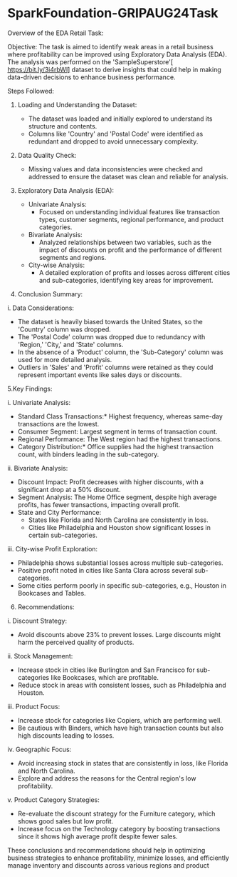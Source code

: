 # SparkFoundation-GRIPAUG24Task
Overview of the EDA Retail Task:

Objective:
The task is aimed to identify weak areas in a retail business where profitability can be improved using Exploratory Data Analysis (EDA). The analysis was performed on the 'SampleSuperstore'[ https://bit.ly/3i4rbWl] dataset to derive insights that could help in making data-driven decisions to enhance business performance.

Steps Followed:

1. Loading and Understanding the Dataset:
   - The dataset was loaded and initially explored to understand its structure and contents.
   - Columns like 'Country' and 'Postal Code' were identified as redundant and dropped to avoid unnecessary complexity.

2. Data Quality Check:
   - Missing values and data inconsistencies were checked and addressed to ensure the dataset was clean and reliable for analysis.

3. Exploratory Data Analysis (EDA):
   - Univariate Analysis:
     - Focused on understanding individual features like transaction types, customer segments, regional performance, and product categories.
   - Bivariate Analysis:
     - Analyzed relationships between two variables, such as the impact of discounts on profit and the performance of different segments and regions.
   - City-wise Analysis:
     - A detailed exploration of profits and losses across different cities and sub-categories, identifying key areas for improvement.

4.  Conclusion Summary:

i. Data Considerations:
   - The dataset is heavily biased towards the United States, so the 'Country' column was dropped.
   - The 'Postal Code' column was dropped due to redundancy with 'Region,' 'City,' and 'State' columns.
   - In the absence of a 'Product' column, the 'Sub-Category' column was used for more detailed analysis.
   - Outliers in 'Sales' and 'Profit' columns were retained as they could represent important events like sales days or discounts.

5.Key Findings:

i. Univariate Analysis:
   - Standard Class Transactions:* Highest frequency, whereas same-day transactions are the lowest.
   - Consumer Segment: Largest segment in terms of transaction count.
   - Regional Performance: The West region had the highest transactions.
   - Category Distribution:* Office supplies had the highest transaction count, with binders leading in the sub-category.

ii. Bivariate Analysis:
   - Discount Impact: Profit decreases with higher discounts, with a significant drop at a 50% discount.
   - Segment Analysis: The Home Office segment, despite high average profits, has fewer transactions, impacting overall profit.
   - State and City Performance:
     - States like Florida and North Carolina are consistently in loss.
     - Cities like Philadelphia and Houston show significant losses in certain sub-categories.

iii. City-wise Profit Exploration:
   - Philadelphia shows substantial losses across multiple sub-categories.
   - Positive profit noted in cities like Santa Clara across several sub-categories.
   - Some cities perform poorly in specific sub-categories, e.g., Houston in Bookcases and Tables.

6. Recommendations:

i. Discount Strategy:
   - Avoid discounts above 23% to prevent losses. Large discounts might harm the perceived quality of products.

ii. Stock Management:
   - Increase stock in cities like Burlington and San Francisco for sub-categories like Bookcases, which are profitable.
   - Reduce stock in areas with consistent losses, such as Philadelphia and Houston.

iii. Product Focus:
   - Increase stock for categories like Copiers, which are performing well.
   - Be cautious with Binders, which have high transaction counts but also high discounts leading to losses.

iv. Geographic Focus:
   - Avoid increasing stock in states that are consistently in loss, like Florida and North Carolina.
   - Explore and address the reasons for the Central region's low profitability.

v. Product Category Strategies:
   - Re-evaluate the discount strategy for the Furniture category, which shows good sales but low profit.
   - Increase focus on the Technology category by boosting transactions since it shows high average profit despite fewer sales.

These conclusions and recommendations should help in optimizing business strategies to enhance profitability, minimize losses, and efficiently manage inventory and discounts across various regions and product 

